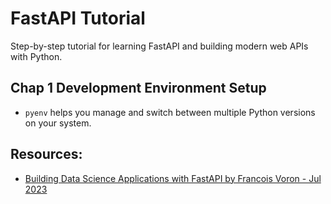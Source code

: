 # FastAPI Tutorial

Step-by-step tutorial for learning FastAPI and building modern web APIs with Python.

## Chap 1 Development Environment Setup
* `pyenv` helps you manage and switch between multiple Python versions on your system.


## Resources:
* [Building Data Science Applications with FastAPI by Francois Voron - Jul 2023](https://github.com/PacktPublishing/Building-Data-Science-Applications-with-FastAPI-Second-Edition/tree/main)



